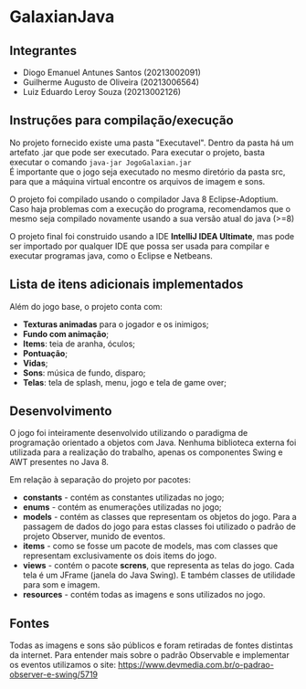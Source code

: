 # GalaxianJava

## Integrantes
* Diogo Emanuel Antunes Santos (20213002091)
* Guilherme Augusto de Oliveira (20213006564)
* Luiz Eduardo Leroy Souza (20213002126)

## Instruções para compilação/execução
No projeto fornecido existe uma pasta "Executavel". Dentro da pasta há um 
artefato .jar que pode ser executado. Para executar o projeto, basta executar o 
comando
````java-jar JogoGalaxian.jar````  
É importante que o jogo seja executado no mesmo diretório da pasta src, para que a máquina virtual encontre os arquivos de imagem e sons.

O projeto foi compilado usando o compilador Java 8 Eclipse-Adoptium. Caso haja problemas com a execução do programa,
recomendamos que o mesmo seja compilado novamente usando a sua versão atual do java (>=8)

O projeto final foi construido usando a IDE **IntelliJ IDEA Ultimate**, mas pode ser
importado por qualquer IDE que possa ser usada para compilar e executar programas java,
como o Eclipse e Netbeans.

## Lista de itens adicionais implementados

Além do jogo base, o projeto conta com:
* **Texturas animadas** para o jogador e os inimigos;
* **Fundo com animação**;
* **Items**: teia de aranha, óculos;
* **Pontuação**;
* **Vidas**;
* **Sons**: música de fundo, disparo;
* **Telas**: tela de splash, menu, jogo e tela de game over;

## Desenvolvimento
O jogo foi inteiramente desenvolvido utilizando o paradigma de programação orientado a objetos
com Java. Nenhuma biblioteca externa foi utilizada para a realização do trabalho,
apenas os componentes Swing e AWT presentes no Java 8.

Em relação à separação do projeto por pacotes:
* **constants** - contém as constantes utilizadas no jogo;
* **enums** - contém as enumerações utilizadas no jogo;
* **models** - contém as classes que representam os objetos do jogo. Para a passagem de dados do jogo para estas classes foi utilizado o padrão de projeto Observer, munido de eventos.
* **items** - como se fosse um pacote de models, mas com classes que representam exclusivamente os dois items do jogo.
* **views** - contém o pacote **screns**, que representa as telas do jogo. Cada tela é um JFrame (janela do Java Swing). E também classes de utilidade para som e imagem.
* **resources** - contém todas as imagens e sons utilizados no jogo.

## Fontes

Todas as imagens e sons são públicos e foram retiradas de fontes distintas da internet.
Para entender mais sobre o padrão Observable e implementar os eventos utilizamos o site:
https://www.devmedia.com.br/o-padrao-observer-e-swing/5719